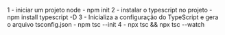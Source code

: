 1 - iniciar um projeto node - npm init
2 - instalar o typescript no projeto - npm install typescript -D
3 - Inicializa a configuração do TypeScript e gera o arquivo tsconfig.json - npm tsc --init 
4 - npx tsc && npx tsc --watch
